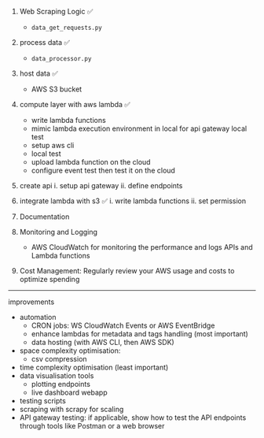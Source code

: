 1. Web Scraping Logic ✅

    - `data_get_requests.py`

2. process data ✅

    - `data_processor.py`

3. host data ✅

    - AWS S3 bucket

4. compute layer with aws lambda ✅

    - write lambda functions
    - mimic lambda execution environment in local for api gateway local test
    - setup aws cli
    - local test
    - upload lambda function on the cloud
    - configure event test then test it on the cloud

5. create api
   i. setup api gateway
   ii. define endpoints

6. integrate lambda with s3 ✅
   i. write lambda functions
   ii. set permission

7. Documentation

8. Monitoring and Logging

    - AWS CloudWatch for monitoring the performance and logs APIs and Lambda functions

9. Cost Management: Regularly review your AWS usage and costs to optimize spending

---

improvements

-   automation
    -   CRON jobs: WS CloudWatch Events or AWS EventBridge
    -   enhance lambdas for metadata and tags handling (most important)
    -   data hosting (with AWS CLI, then AWS SDK)
-   space complexity optimisation:
    -   csv compression
-   time complexity optimisation (least important)
-   data visualisation tools
    -   plotting endpoints
    -   live dashboard webapp
-   testing scripts
-   scraping with scrapy for scaling
-   API gateway testing: if applicable, show how to test the API endpoints through tools like Postman or a web browser
